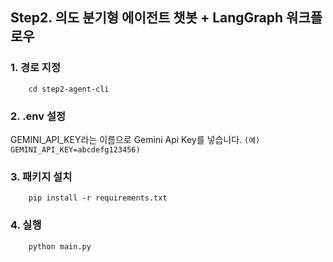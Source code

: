 ## Step2. 의도 분기형 에이전트 챗봇 + LangGraph 워크플로우
### 1. 경로 지정

        cd step2-agent-cli

### 2. .env 설정

GEMINI_API_KEY라는 이름으로 Gemini Api Key를 넣습니다. `(예) GEMINI_API_KEY=abcdefg123456)`

### 3. 패키지 설치

        pip install -r requirements.txt

### 4. 실행

        python main.py